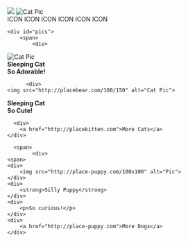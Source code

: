 <!DOCTYPE html>
<html>
  <head>
    <meta charset="utf-8">
    <meta name="viewport" content="width=device-width">
    <title>repl.it</title>
    <link href="style.css" rel="stylesheet" type="text/css" />
    <link rel="stylesheet"
    href="https://pro.fontawesome.com/releases/v5.10.0/css/all.css" integrity="sha384-AYmEC3Yw5cVb3ZcuHtOA93w35dYTsvhLPVnYs9eStHfGJvOvKxVfELGroGkvsg+p" crossorigin="anonymous"/>
  
</head>
  <body>
    <div id="pic">
        <img src=<div>
        <img src="http://placekitten.com/500/150" alt="Cat Pic">
    </div>
    <div id="icons">
      <span>ICON</span>
      <span>ICON</span>
      <span>ICON</span>
      <span>ICON</span>
      <span>ICON</span>
      <span>ICON</span>
      
    <div id="pics">
        <span>
            <div>
<img src="http://placekitten.com/100/150" alt="Cat Pic">
</div>  
      <div>
        <strong> Sleeping Cat </strong>
      </div>
      <div>
        <strong> So Adorable! </strong>
      </div>
    
          <div>
    <img src="http://placebear.com/100/150" alt="Cat Pic">
</div> 
</span>
<span>
      <div>
        <strong> Sleeping Cat </strong>
      </div>
      <div>
        <strong> So Cute! </strong>
      </div>

      <div>
        <a href="http://placekitten.com">More Cats</a>
    </div>
      
      <span>
            <div>
    <span>
    <div>
        <img src="http://place-puppy.com/100x100" alt="Pic">
    </div>
    <div>
        <strong>Silly Puppy</strong>
    </div>
    <div>
        <p>So curious!</p>
    </div>
    <div>
        <a href="http://place-puppy.com">More Dogs</a>
    </div>
</span>
    </div>
  </body>
</html>
